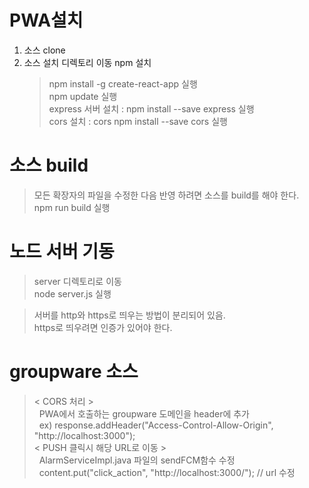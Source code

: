 # PWA설치
1. 소스 clone
2. 소스 설치 디렉토리 이동 npm 설치
   > npm install -g create-react-app 실행  
   > npm update 실행  
   > express 서버 설치 : npm install --save express 실행  
   > cors 설치 : cors npm install --save cors 실행  

# 소스 build
   > 모든 확장자의 파일을 수정한 다음 반영 하려면 소스를 build를 해야 한다.  
      npm run build 실행

# 노드 서버 기동
   > server 디렉토리로 이동  
      node server.js 실행  

   > 서버를 http와 https로 띄우는 방법이 분리되어 있음.  
      https로 띄우려면 인증가 있어야 한다.
     
# groupware 소스
   > < CORS 처리 >  
       &nbsp;&nbsp;PWA에서 호출하는 groupware 도메인을 header에 추가  
       &nbsp;&nbsp;ex) response.addHeader("Access-Control-Allow-Origin", "http://localhost:3000");  
      < PUSH 클릭시 해당 URL로 이동 >  
      &nbsp;&nbsp;AlarmServiceImpl.java 파일의 sendFCM함수 수정   
       &nbsp;&nbsp;content.put("click_action", "http://localhost:3000/"); // url 수정
   
